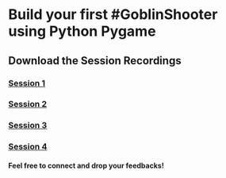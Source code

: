 # Build your first #GoblinShooter using Python Pygame
## Download the Session Recordings
### [Session 1](https://drive.google.com/file/d/1HH-fDN7_0jjH9KZGVhQwEr89WizvHYT3/view?usp=sharing)
### [Session 2](https://drive.google.com/file/d/1jwHngKqHdccokvSrjwE4FtxA9jVdYAD-/view?usp=sharing)
### [Session 3](https://drive.google.com/file/d/1EpGdcIq5Il1ZiaZzchjkyGrAxzgOOZJ0/view?usp=sharing)
### [Session 4](https://drive.google.com/file/d/1CCSIYnGmvEta3FXwuIdqH924Jkr_LMci/view?usp=sharing)
#### Feel free to connect and drop your feedbacks!
